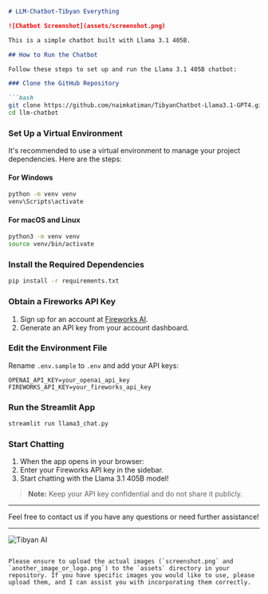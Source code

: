 ```markdown
# LLM-Chatbot-Tibyan Everything

![Chatbot Screenshot](assets/screenshot.png)

This is a simple chatbot built with Llama 3.1 405B.

## How to Run the Chatbot

Follow these steps to set up and run the Llama 3.1 405B chatbot:

### Clone the GitHub Repository

```bash
git clone https://github.com/naimkatiman/TibyanChatbot-Llama3.1-GPT4.git
cd llm-chatbot
```

### Set Up a Virtual Environment

It's recommended to use a virtual environment to manage your project dependencies. Here are the steps:

#### For Windows

```bash
python -m venv venv
venv\Scripts\activate
```

#### For macOS and Linux

```bash
python3 -m venv venv
source venv/bin/activate
```

### Install the Required Dependencies

```bash
pip install -r requirements.txt
```

### Obtain a Fireworks API Key

1. Sign up for an account at [Fireworks AI](https://www.fireworks.ai).
2. Generate an API key from your account dashboard.

### Edit the Environment File

Rename `.env.sample` to `.env` and add your API keys:

```
OPENAI_API_KEY=your_openai_api_key
FIREWORKS_API_KEY=your_fireworks_api_key
```

### Run the Streamlit App

```bash
streamlit run llama3_chat.py
```

### Start Chatting

1. When the app opens in your browser:
2. Enter your Fireworks API key in the sidebar.
3. Start chatting with the Llama 3.1 405B model!

> **Note:** Keep your API key confidential and do not share it publicly.

---

Feel free to contact us if you have any questions or need further assistance!

---

![Tibyan AI](assets/another_image_or_logo.png)
```

Please ensure to upload the actual images (`screenshot.png` and `another_image_or_logo.png`) to the `assets` directory in your repository. If you have specific images you would like to use, please upload them, and I can assist you with incorporating them correctly.
